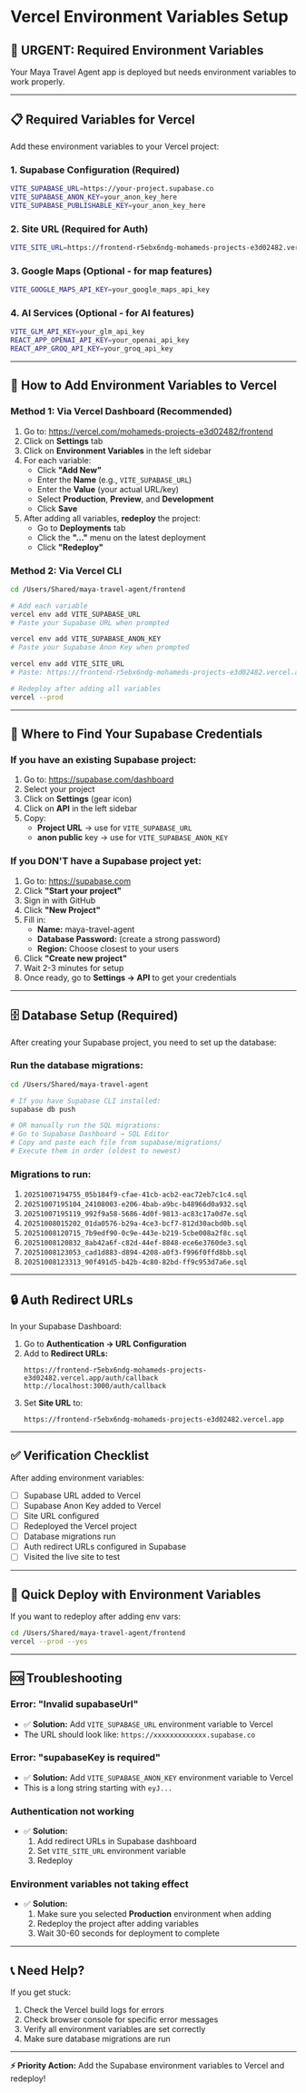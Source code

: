 # Vercel Environment Variables Setup

## 🚨 **URGENT: Required Environment Variables**

Your Maya Travel Agent app is deployed but needs environment variables to work properly.

---

## 📋 **Required Variables for Vercel**

Add these environment variables to your Vercel project:

### **1. Supabase Configuration** (Required)
```bash
VITE_SUPABASE_URL=https://your-project.supabase.co
VITE_SUPABASE_ANON_KEY=your_anon_key_here
VITE_SUPABASE_PUBLISHABLE_KEY=your_anon_key_here
```

### **2. Site URL** (Required for Auth)
```bash
VITE_SITE_URL=https://frontend-r5ebx6ndg-mohameds-projects-e3d02482.vercel.app
```

### **3. Google Maps** (Optional - for map features)
```bash
VITE_GOOGLE_MAPS_API_KEY=your_google_maps_api_key
```

### **4. AI Services** (Optional - for AI features)
```bash
VITE_GLM_API_KEY=your_glm_api_key
REACT_APP_OPENAI_API_KEY=your_openai_api_key
REACT_APP_GROQ_API_KEY=your_groq_api_key
```

---

## 🔧 **How to Add Environment Variables to Vercel**

### **Method 1: Via Vercel Dashboard** (Recommended)

1. Go to: https://vercel.com/mohameds-projects-e3d02482/frontend
2. Click on **Settings** tab
3. Click on **Environment Variables** in the left sidebar
4. For each variable:
   - Click **"Add New"**
   - Enter the **Name** (e.g., `VITE_SUPABASE_URL`)
   - Enter the **Value** (your actual URL/key)
   - Select **Production**, **Preview**, and **Development**
   - Click **Save**
5. After adding all variables, **redeploy** the project:
   - Go to **Deployments** tab
   - Click the **"..."** menu on the latest deployment
   - Click **"Redeploy"**

### **Method 2: Via Vercel CLI**

```bash
cd /Users/Shared/maya-travel-agent/frontend

# Add each variable
vercel env add VITE_SUPABASE_URL
# Paste your Supabase URL when prompted

vercel env add VITE_SUPABASE_ANON_KEY
# Paste your Supabase Anon Key when prompted

vercel env add VITE_SITE_URL
# Paste: https://frontend-r5ebx6ndg-mohameds-projects-e3d02482.vercel.app

# Redeploy after adding all variables
vercel --prod
```

---

## 📍 **Where to Find Your Supabase Credentials**

### **If you have an existing Supabase project:**

1. Go to: https://supabase.com/dashboard
2. Select your project
3. Click on **Settings** (gear icon)
4. Click on **API** in the left sidebar
5. Copy:
   - **Project URL** → use for `VITE_SUPABASE_URL`
   - **anon public** key → use for `VITE_SUPABASE_ANON_KEY`

### **If you DON'T have a Supabase project yet:**

1. Go to: https://supabase.com
2. Click **"Start your project"**
3. Sign in with GitHub
4. Click **"New Project"**
5. Fill in:
   - **Name:** maya-travel-agent
   - **Database Password:** (create a strong password)
   - **Region:** Choose closest to your users
6. Click **"Create new project"**
7. Wait 2-3 minutes for setup
8. Once ready, go to **Settings → API** to get your credentials

---

## 🗄️ **Database Setup (Required)**

After creating your Supabase project, you need to set up the database:

### **Run the database migrations:**

```bash
cd /Users/Shared/maya-travel-agent

# If you have Supabase CLI installed:
supabase db push

# OR manually run the SQL migrations:
# Go to Supabase Dashboard → SQL Editor
# Copy and paste each file from supabase/migrations/
# Execute them in order (oldest to newest)
```

### **Migrations to run:**
1. `20251007194755_05b184f9-cfae-41cb-acb2-eac72eb7c1c4.sql`
2. `20251007195104_24108003-e206-4bab-a9bc-b48966d0a932.sql`
3. `20251007195119_992f9a58-5686-4d0f-9813-ac83c17a0d7e.sql`
4. `20251008015202_01da0576-b29a-4ce3-bcf7-812d30acbd0b.sql`
5. `20251008120715_7b9edf90-0c9e-443e-b219-5cbe008a2f8c.sql`
6. `20251008120832_8ab42a6f-c82d-44ef-8848-ece6e3760de3.sql`
7. `20251008123053_cad1d883-d894-4208-a0f3-f996f0ffd8bb.sql`
8. `20251008123313_90f491d5-b42b-4c80-82bd-ff9c953d7a6e.sql`

---

## 🔒 **Auth Redirect URLs**

In your Supabase Dashboard:

1. Go to **Authentication → URL Configuration**
2. Add to **Redirect URLs:**
   ```
   https://frontend-r5ebx6ndg-mohameds-projects-e3d02482.vercel.app/auth/callback
   http://localhost:3000/auth/callback
   ```
3. Set **Site URL** to:
   ```
   https://frontend-r5ebx6ndg-mohameds-projects-e3d02482.vercel.app
   ```

---

## ✅ **Verification Checklist**

After adding environment variables:

- [ ] Supabase URL added to Vercel
- [ ] Supabase Anon Key added to Vercel
- [ ] Site URL configured
- [ ] Redeployed the Vercel project
- [ ] Database migrations run
- [ ] Auth redirect URLs configured in Supabase
- [ ] Visited the live site to test

---

## 🚀 **Quick Deploy with Environment Variables**

If you want to redeploy after adding env vars:

```bash
cd /Users/Shared/maya-travel-agent/frontend
vercel --prod --yes
```

---

## 🆘 **Troubleshooting**

### **Error: "Invalid supabaseUrl"**
- ✅ **Solution:** Add `VITE_SUPABASE_URL` environment variable to Vercel
- The URL should look like: `https://xxxxxxxxxxxxx.supabase.co`

### **Error: "supabaseKey is required"**
- ✅ **Solution:** Add `VITE_SUPABASE_ANON_KEY` environment variable to Vercel
- This is a long string starting with `eyJ...`

### **Authentication not working**
- ✅ **Solution:** 
  1. Add redirect URLs in Supabase dashboard
  2. Set `VITE_SITE_URL` environment variable
  3. Redeploy

### **Environment variables not taking effect**
- ✅ **Solution:** 
  1. Make sure you selected **Production** environment when adding
  2. Redeploy the project after adding variables
  3. Wait 30-60 seconds for deployment to complete

---

## 📞 **Need Help?**

If you get stuck:

1. Check the Vercel build logs for errors
2. Check browser console for specific error messages
3. Verify all environment variables are set correctly
4. Make sure database migrations are run

---

**⚡ Priority Action:** Add the Supabase environment variables to Vercel and redeploy!

